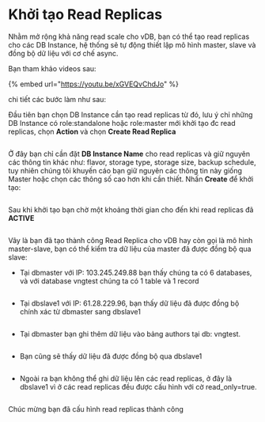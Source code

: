 # Khởi tạo Read Replicas

Nhằm mở rộng khả năng read scale cho vDB, bạn có thể tạo read replicas cho các DB Instance, hệ thống sẽ tự động thiết lập mô hình master, slave và đồng bộ dữ liệu với cơ chế async.

Bạn tham khảo videos sau:

{% embed url="https://youtu.be/xGVEQvChdJo" %}

chi tiết các bước làm như sau:

Đầu tiên bạn chọn DB Instance cần tạo read replicas từ đó, lưu ý chỉ những DB Instance có role:standalone hoặc role:master mới khởi tạo đc read replicas, chọn **Action** và chọn **Create Read Replica** 

<figure><img src="https://docs.vngcloud.vn/download/attachments/31555982/image2021-6-14_15-51-20.png?version=1&#x26;modificationDate=1623660681000&#x26;api=v2" alt=""><figcaption></figcaption></figure>

Ở đây bạn chỉ cần đặt **DB Instance Name** cho read replicas và giữ nguyên các thông tin khác như: flavor, storage type, storage size, backup schedule, tuy nhiên chúng tôi khuyến cáo bạn giữ nguyên các thông tin này giống Master hoặc chọn các thông số cao hơn khi cần thiết. Nhấn **Create** để khởi tạo:

<figure><img src="https://docs.vngcloud.vn/download/attachments/31555982/image2021-6-14_15-56-10.png?version=1&#x26;modificationDate=1623660971000&#x26;api=v2" alt=""><figcaption></figcaption></figure>

Sau khi khởi tạo bạn chờ một khoảng thời gian cho đến khi read replicas đã **ACTIVE**

<figure><img src="https://docs.vngcloud.vn/download/attachments/31555982/image2021-6-14_16-3-30.png?version=1&#x26;modificationDate=1623661411000&#x26;api=v2" alt=""><figcaption></figcaption></figure>

Vây là bạn đã tạo thành công Read Replica cho vDB hay còn gọi là mô hình master-slave, bạn có thể kiểm tra dữ liệu của master đã được đồng bộ qua slave:

* Tại dbmaster với IP: 103.245.249.88 bạn thấy chúng ta có 6 databases, và với database vngtest chúng ta có 1 table và 1 record

<figure><img src="https://docs.vngcloud.vn/download/attachments/31555982/image2021-6-14_16-7-30.png?version=1&#x26;modificationDate=1623661651000&#x26;api=v2" alt=""><figcaption></figcaption></figure>

* Tại dbslave1 với IP: 61.28.229.96, bạn thấy dữ liệu đã được đồng bộ chính xác từ dbmaster sang dbslave1

<figure><img src="https://docs.vngcloud.vn/download/attachments/31555982/image2021-6-14_16-8-57.png?version=1&#x26;modificationDate=1623661739000&#x26;api=v2" alt=""><figcaption></figcaption></figure>

* Tại dbmaster bạn ghi thêm dữ liệu vào bảng authors tại db: vngtest.

<figure><img src="https://docs.vngcloud.vn/download/attachments/31555982/image2021-6-14_16-12-44.png?version=1&#x26;modificationDate=1623661965000&#x26;api=v2" alt=""><figcaption></figcaption></figure>

* Bạn cũng sẽ thấy dữ liệu đã được đồng bộ qua dbslave1

<figure><img src="https://docs.vngcloud.vn/download/attachments/31555982/image2021-6-14_16-15-55.png?version=1&#x26;modificationDate=1623662155000&#x26;api=v2" alt=""><figcaption></figcaption></figure>

* Ngoài ra bạn không thể ghi dữ liệu lên các read replicas, ở đây là dbslave1 vì ở các read replicas đều được cấu hình với cờ read\_only=true.

<figure><img src="https://docs.vngcloud.vn/download/attachments/31555982/image2021-6-14_16-15-15.png?version=1&#x26;modificationDate=1623662116000&#x26;api=v2" alt=""><figcaption></figcaption></figure>

Chúc mừng bạn đã cấu hình read replicas thành công
